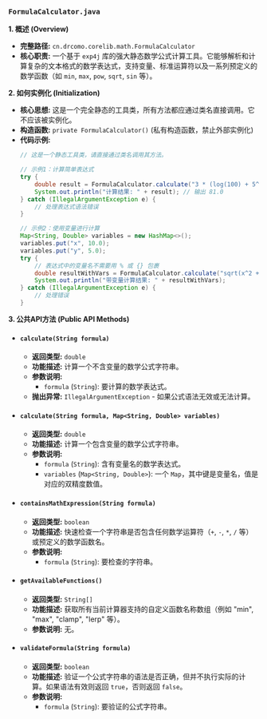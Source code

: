 ### `FormulaCalculator.java`

**1. 概述 (Overview)**

  * **完整路径:** `cn.drcomo.corelib.math.FormulaCalculator`
  * **核心职责:** 一个基于 `exp4j` 库的强大静态数学公式计算工具。它能够解析和计算复杂的文本格式的数学表达式，支持变量、标准运算符以及一系列预定义的数学函数（如 `min`, `max`, `pow`, `sqrt`, `sin` 等）。

**2. 如何实例化 (Initialization)**

  * **核心思想:** 这是一个完全静态的工具类，所有方法都应通过类名直接调用。它不应该被实例化。
  * **构造函数:** `private FormulaCalculator()` (私有构造函数，禁止外部实例化)
  * **代码示例:**
    ```java
    // 这是一个静态工具类，请直接通过类名调用其方法。

    // 示例1：计算简单表达式
    try {
        double result = FormulaCalculator.calculate("3 * (log(100) + 5^2)"); // 3 * (2 + 25) = 81
        System.out.println("计算结果: " + result); // 输出 81.0
    } catch (IllegalArgumentException e) {
        // 处理表达式语法错误
    }

    // 示例2：使用变量进行计算
    Map<String, Double> variables = new HashMap<>();
    variables.put("x", 10.0);
    variables.put("y", 5.0);
    try {
        // 表达式中的变量名不需要用 % 或 {} 包裹
        double resultWithVars = FormulaCalculator.calculate("sqrt(x^2 + y^2)", variables);
        System.out.println("带变量计算结果: " + resultWithVars);
    } catch (IllegalArgumentException e) {
        // 处理错误
    }
    ```

**3. 公共API方法 (Public API Methods)**

  * #### `calculate(String formula)`

      * **返回类型:** `double`
      * **功能描述:** 计算一个不含变量的数学公式字符串。
      * **参数说明:**
          * `formula` (`String`): 要计算的数学表达式。
      * **抛出异常:** `IllegalArgumentException` - 如果公式语法无效或无法计算。

  * #### `calculate(String formula, Map<String, Double> variables)`

      * **返回类型:** `double`
      * **功能描述:** 计算一个包含变量的数学公式字符串。
      * **参数说明:**
          * `formula` (`String`): 含有变量名的数学表达式。
          * `variables` (`Map<String, Double>`): 一个 `Map`，其中键是变量名，值是对应的双精度数值。

  * #### `containsMathExpression(String formula)`

      * **返回类型:** `boolean`
      * **功能描述:** 快速检查一个字符串是否包含任何数学运算符（`+`, `-`, `*`, `/` 等）或预定义的数学函数名。
      * **参数说明:**
          * `formula` (`String`): 要检查的字符串。

  * #### `getAvailableFunctions()`

      * **返回类型:** `String[]`
      * **功能描述:** 获取所有当前计算器支持的自定义函数名称数组（例如 "min", "max", "clamp", "lerp" 等）。
      * **参数说明:** 无。

  * #### `validateFormula(String formula)`

      * **返回类型:** `boolean`
      * **功能描述:** 验证一个公式字符串的语法是否正确，但并不执行实际的计算。如果语法有效则返回 `true`，否则返回 `false`。
      * **参数说明:**
          * `formula` (`String`): 要验证的公式字符串。

